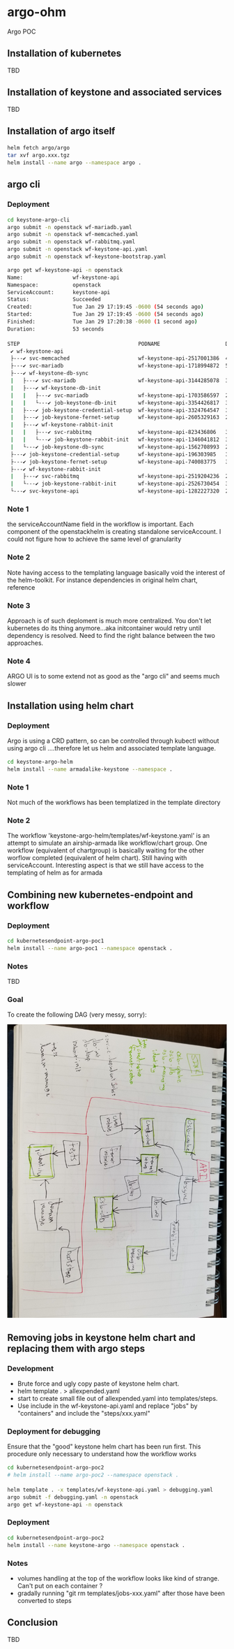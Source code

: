 # argo-ohm
Argo POC

## Installation of kubernetes 

TBD

## Installation of keystone and associated services

TBD

## Installation of argo itself

```bash
helm fetch argo/argo
tar xvf argo.xxx.tgz
helm install --name argo --namespace argo .
```

## argo cli

### Deployment

```bash
cd keystone-argo-cli
argo submit -n openstack wf-mariadb.yaml
argo submit -n openstack wf-memcached.yaml
argo submit -n openstack wf-rabbitmq.yaml
argo submit -n openstack wf-keystone-api.yaml
argo submit -n openstack wf-keystone-bootstrap.yaml
```

```bash
argo get wf-keystone-api -n openstack
Name:                wf-keystone-api
Namespace:           openstack
ServiceAccount:      keystone-api
Status:              Succeeded
Created:             Tue Jan 29 17:19:45 -0600 (54 seconds ago)
Started:             Tue Jan 29 17:19:45 -0600 (54 seconds ago)
Finished:            Tue Jan 29 17:20:38 -0600 (1 second ago)
Duration:            53 seconds

STEP                                      PODNAME                     DURATION  MESSAGE
 ✔ wf-keystone-api
 ├---✔ svc-memcached                      wf-keystone-api-2517001386  4s
 ├---✔ svc-mariadb                        wf-keystone-api-1718994872  5s
 ├---✔ wf-keystone-db-sync
 |   ├---✔ svc-mariadb                    wf-keystone-api-3144285078  3s
 |   ├---✔ wf-keystone-db-init
 |   |   ├---✔ svc-mariadb                wf-keystone-api-1703586597  2s
 |   |   └---✔ job-keystone-db-init       wf-keystone-api-3354426817  3s
 |   ├---✔ job-keystone-credential-setup  wf-keystone-api-3324764547  3s
 |   ├---✔ job-keystone-fernet-setup      wf-keystone-api-2605329163  2s
 |   ├---✔ wf-keystone-rabbit-init
 |   |   ├---✔ svc-rabbitmq               wf-keystone-api-823436806   3s
 |   |   └---✔ job-keystone-rabbit-init   wf-keystone-api-1346041812  3s
 |   └---✔ job-keystone-db-sync           wf-keystone-api-1562708993  2s
 ├---✔ job-keystone-credential-setup      wf-keystone-api-196303985   3s
 ├---✔ job-keystone-fernet-setup          wf-keystone-api-740083775   3s
 ├---✔ wf-keystone-rabbit-init
 |   ├---✔ svc-rabbitmq                   wf-keystone-api-2519204236  2s
 |   └---✔ job-keystone-rabbit-init       wf-keystone-api-2526730454  3s
 └---✔ svc-keystone-api                   wf-keystone-api-1282227320  2s
```
### Note 1

the serviceAccountName field in the workflow is important. Each component of the openstackhelm is creating standalone serviceAccount.
I could not figure how to achieve the same level of granularity

### Note 2

Note having access to the templating language basically void the interest of the helm-toolkit. For instance dependencies in 
original helm chart, reference 

### Note 3

Approach is of such deploment is much more centralized. You don't let kubernetes do its thing anymore...aka initcontainer would
retry until dependency is resolved. Need to find the right balance between the two approaches.

### Note 4

ARGO UI is to some extend not as good as the "argo cli" and seems much slower


## Installation using helm chart

### Deployment

Argo is using a CRD pattern, so can be controlled through kubectl without using argo cli ....therefore let us helm and associated template language.

```bash
cd keystone-argo-helm
helm install --name armadalike-keystone --namespace .
```

### Note 1

Not much of the workflows has been templatized in the template directory

### Note 2

The workflow 'keystone-argo-helm/templates/wf-keystone.yaml' is an attempt to simulate an airship-armada like workflow/chart group.
One workflow (equivalent of chartgroup) is basically waiting for the other worflow completed (equivalent of helm chart).
Still having with serviceAccount. Interesting aspect is that we still have access to the templating of helm as for armada

## Combining new kubernetes-endpoint and workflow

### Deployment

```bash
cd kubernetesendpoint-argo-poc1
helm install --name argo-poc1 --namespace openstack .
```

### Notes

TBD

### Goal

To create the following DAG (very messy, sorry):
<p align="center">
  <img src="DAG.jpg" />
</p>

## Removing jobs in keystone helm chart and replacing them with argo steps

### Development

- Brute force and ugly copy paste of keystone helm chart.
- helm template . > allexpended.yaml
- start to create small file out of allexpended.yaml into templates/steps.
- Use include in the wf-keystone-api.yaml and replace "jobs" by "containers" and include the "steps/xxx.yaml"

### Deployment for debugging

Ensure that the "good" keystone helm chart has been run first. This procedure only necessary to understand
how the workflow works

```bash
cd kubernetesendpoint-argo-poc2
# helm install --name argo-poc2 --namespace openstack .

helm template . -x templates/wf-keystone-api.yaml > debugging.yaml
argo submit -f debugging.yaml -n openstack
argo get wf-keystone-api -n openstack
```

### Deployment

```bash
cd kubernetesendpoint-argo-poc2
helm install --name keystone-argo --namespace openstack .
```

### Notes

- volumes handling at the top of the workflow looks like kind of strange. Can't put on each container ?
- gradally running "git rm templates/jobs-xxx.yaml" after those have been converted to steps


## Conclusion

TBD



